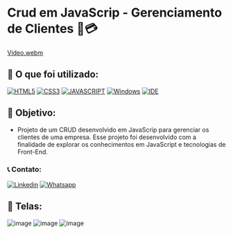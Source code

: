# Crud em JavaScrip -  Gerenciamento de Clientes 🏪💳

[Video.webm](https://user-images.githubusercontent.com/96501443/189258527-b39419a8-71bc-4f06-b4b0-6fb4f5260925.webm)

## 🧰 O que foi utilizado:
[![HTML5](https://img.shields.io/badge/HTML5-E34F26?style=for-the-badge&logo=html5&logoColor=white)](https://developer.mozilla.org/pt-BR/docs/Web/HTML)
[![CSS3](https://img.shields.io/badge/CSS3-1572B6?style=for-the-badge&logo=css3&logoColor=white)](https://developer.mozilla.org/pt-BR/docs/Web/CSS)
[![JAVASCRIPT](https://img.shields.io/badge/JavaScript-F7DF1E?style=for-the-badge&logo=javascript&logoColor=black)](https://developer.mozilla.org/pt-BR/docs/Web/JavaScript)
[![Windows](https://img.shields.io/badge/Windows-0078D6?style=for-the-badge&logo=windows&logoColor=white)](https://www.microsoft.com/pt-br/windows/get-windows-10)
[![IDE](https://img.shields.io/badge/Visual_studio_code-0078D4?style=for-the-badge&logo=visual%20studio%20code&logoColor=white)](https://code.visualstudio.com/)

## 🎯 Objetivo:

- Projeto de um CRUD desenvolvido em JavaScrip para gerenciar os clientes de uma empresa. Esse projeto foi desenvolvido com a finalidade de explorar os conhecimentos em JavaScript e tecnologias de Front-End. 

### 📞 Contato:

[![Linkedin](https://img.shields.io/badge/LinkedIn-0077B5?style=for-the-badge&logo=linkedin&logoColor=white)](https://www.linkedin.com/in/danielalmeidadetoledo/)
[![Whatsapp](https://img.shields.io/badge/WhatsApp-25D366?style=for-the-badge&logo=whatsapp&logoColor=white)](https://api.whatsapp.com/send?phone=5515998485252)

## 📸 Telas: 

![image](https://user-images.githubusercontent.com/96501443/189258775-4a5fe35b-a842-401b-b3dd-c84c53d74230.png)
![image](https://user-images.githubusercontent.com/96501443/189258720-6412ed90-e4a4-49be-a474-05c51bfb0d1a.png)
![image](https://user-images.githubusercontent.com/96501443/189258680-b14d01e3-da86-4662-8f1d-669577f818a6.png)
